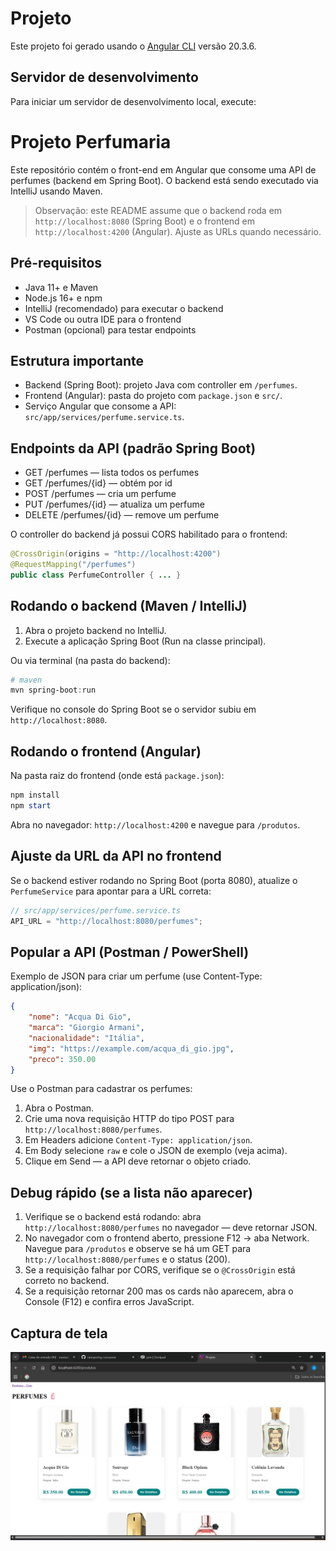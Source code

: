 # Projeto

Este projeto foi gerado usando o [Angular CLI](https://github.com/angular/angular-cli) versão 20.3.6.

## Servidor de desenvolvimento

Para iniciar um servidor de desenvolvimento local, execute:
# Projeto Perfumaria

Este repositório contém o front-end em Angular que consome uma API de perfumes (backend em Spring Boot). O backend está sendo executado via IntelliJ usando Maven.

> Observação: este README assume que o backend roda em `http://localhost:8080` (Spring Boot) e o frontend em `http://localhost:4200` (Angular). Ajuste as URLs quando necessário.

## Pré-requisitos
- Java 11+ e Maven
- Node.js 16+ e npm
- IntelliJ (recomendado) para executar o backend
- VS Code ou outra IDE para o frontend
- Postman (opcional) para testar endpoints

## Estrutura importante
- Backend (Spring Boot): projeto Java com controller em `/perfumes`.
- Frontend (Angular): pasta do projeto com `package.json` e `src/`.
- Serviço Angular que consome a API: `src/app/services/perfume.service.ts`.

## Endpoints da API (padrão Spring Boot)
- GET /perfumes — lista todos os perfumes
- GET /perfumes/{id} — obtém por id
- POST /perfumes — cria um perfume
- PUT /perfumes/{id} — atualiza um perfume
- DELETE /perfumes/{id} — remove um perfume

O controller do backend já possui CORS habilitado para o frontend:

```java
@CrossOrigin(origins = "http://localhost:4200")
@RequestMapping("/perfumes")
public class PerfumeController { ... }
```

## Rodando o backend (Maven / IntelliJ)
1. Abra o projeto backend no IntelliJ.
2. Execute a aplicação Spring Boot (Run na classe principal).

Ou via terminal (na pasta do backend):

```powershell
# maven
mvn spring-boot:run
```

Verifique no console do Spring Boot se o servidor subiu em `http://localhost:8080`.

## Rodando o frontend (Angular)
Na pasta raiz do frontend (onde está `package.json`):

```powershell
npm install
npm start
```

Abra no navegador: `http://localhost:4200` e navegue para `/produtos`.

## Ajuste da URL da API no frontend
Se o backend estiver rodando no Spring Boot (porta 8080), atualize o `PerfumeService` para apontar para a URL correta:

```ts
// src/app/services/perfume.service.ts
API_URL = "http://localhost:8080/perfumes";
```

## Popular a API (Postman / PowerShell)
Exemplo de JSON para criar um perfume (use Content-Type: application/json):

```json
{
	"nome": "Acqua Di Gio",
	"marca": "Giorgio Armani",
	"nacionalidade": "Itália",
	"img": "https://example.com/acqua_di_gio.jpg",
	"preco": 350.00
}
```

Use o Postman para cadastrar os perfumes:

1. Abra o Postman.
2. Crie uma nova requisição HTTP do tipo POST para `http://localhost:8080/perfumes`.
3. Em Headers adicione `Content-Type: application/json`.
4. Em Body selecione `raw` e cole o JSON de exemplo (veja acima).
5. Clique em Send — a API deve retornar o objeto criado.

## Debug rápido (se a lista não aparecer)
1. Verifique se o backend está rodando: abra `http://localhost:8080/perfumes` no navegador — deve retornar JSON.
2. No navegador com o frontend aberto, pressione F12 → aba Network. Navegue para `/produtos` e observe se há um GET para `http://localhost:8080/perfumes` e o status (200).
3. Se a requisição falhar por CORS, verifique se o `@CrossOrigin` está correto no backend.
4. Se a requisição retornar 200 mas os cards não aparecem, abra o Console (F12) e confira erros JavaScript.

## Captura de tela

![Captura de tela do Projeto Perfumaria](https://github.com/MariaAlineMees/API-Perfumes/blob/main/ng-consumer/Captura%20de%20tela%20Projeto%20Perfumaria.png)


